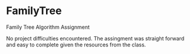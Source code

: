 # FamilyTree
Family Tree Algorithm Assignment

No project difficulties encountered. The assingment was straight forward and easy to complete given the resources from the class.
